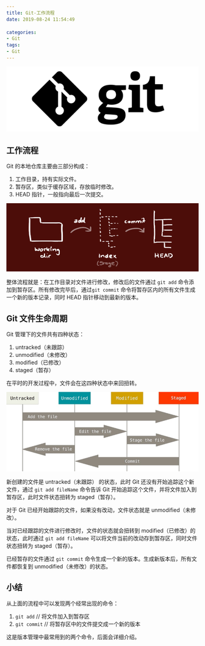 ```yaml
---
title: Git-工作流程
date: 2019-08-24 11:54:49

categories:
- Git
tags:
- Git
---
```

![](https://raw.githubusercontent.com/ChiRenhua/Resource/master/WebImage/Git/git_logo.png)

## 工作流程
Git 的本地仓库主要由三部分构成：

1. 工作目录，持有实际文件。
2. 暂存区，类似于缓存区域，存放临时修改。
3. HEAD 指针，一般指向最后一次提交。

<!-- more -->

![](https://raw.githubusercontent.com/ChiRenhua/Resource/master/WebImage/Git/git_workflow.png)

整体流程就是：在工作目录对文件进行修改，修改后的文件通过 `git add` 命令添加到暂存区。所有修改完毕后，通过`git commit` 命令将暂存区内的所有文件生成一个新的版本记录，同时 HEAD 指针移动到最新的版本。

## Git 文件生命周期
Git 管理下的文件共有四种状态：

1. untracked（未跟踪）
2. unmodified（未修改）
3. modified（已修改）
4. staged（暂存）

在平时的开发过程中，文件会在这四种状态中来回扭转。

![](https://raw.githubusercontent.com/ChiRenhua/Resource/master/WebImage/Git/git_fileLife.jpg)

新创建的文件是 untracked（未跟踪） 的状态，此时 Git 还没有开始追踪这个新文件，通过 `git add fileName` 命令告诉 Git 开始追踪这个文件，并将文件加入到暂存区，此时文件状态扭转为 staged（暂存）。

对于 Git 已经开始跟踪的文件，如果没有改动，文件状态就是 unmodified（未修改）。

当对已经跟踪的文件进行修改时，文件的状态就会扭转到 modified（已修改）的状态，此时通过 `git add fileName` 可以将文件当前的改动存到暂存区，同时文件状态扭转为 staged（暂存）。

已经暂存的文件通过 `git commit` 命令生成一个新的版本。生成新版本后，所有文件都恢复到 unmodified（未修改）的状态。

## 小结
从上面的流程中可以发现两个经常出现的命令：

1. `git add`    // 将文件加入到暂存区
2. `git commit` // 将暂存区中的文件提交成一个新的版本

这是版本管理中最常用到的两个命令，后面会详细介绍。